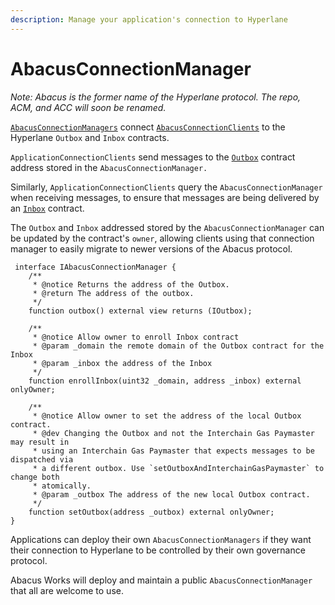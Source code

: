 ```yaml
---
description: Manage your application's connection to Hyperlane
---
```


# AbacusConnectionManager

_Note: Abacus is the former name of the Hyperlane protocol. The repo, ACM, and ACC will soon be renamed._

[`AbacusConnectionManagers`](https://github.com/abacus-network/abacus-monorepo/blob/main/solidity/core/contracts/AbacusConnectionManager.sol) connect [`AbacusConnectionClients`](abacusconnectionclient.md) to the Hyperlane `Outbox` and `Inbox` contracts.

`ApplicationConnectionClients` send messages to the [`Outbox`](../../../protocol/messaging/outbox.md) contract address stored in the `AbacusConnectionManager.`

Similarly, `ApplicationConnectionClients` query the `AbacusConnectionManager` when receiving messages, to ensure that messages are being delivered by an [`Inbox`](../../../protocol/messaging/inbox.md) contract.

The `Outbox` and `Inbox` addressed stored by the `AbacusConnectionManager` can be updated by the contract's `owner`, allowing clients using that connection manager to easily migrate to newer versions of the Abacus protocol.

```solidity
 interface IAbacusConnectionManager {
    /**
     * @notice Returns the address of the Outbox.
     * @return The address of the outbox.
     */ 
    function outbox() external view returns (IOutbox);
    
    /**
     * @notice Allow owner to enroll Inbox contract
     * @param _domain the remote domain of the Outbox contract for the Inbox
     * @param _inbox the address of the Inbox
     */
    function enrollInbox(uint32 _domain, address _inbox) external onlyOwner;
    
    /**
     * @notice Allow owner to set the address of the local Outbox contract.
     * @dev Changing the Outbox and not the Interchain Gas Paymaster may result in
     * using an Interchain Gas Paymaster that expects messages to be dispatched via
     * a different outbox. Use `setOutboxAndInterchainGasPaymaster` to change both
     * atomically.
     * @param _outbox The address of the new local Outbox contract.
     */
    function setOutbox(address _outbox) external onlyOwner;
}
```

Applications can deploy their own `AbacusConnectionManagers` if they want their connection to Hyperlane to be controlled by their own governance protocol.

Abacus Works will deploy and maintain a public `AbacusConnectionManager` that all are welcome to use.
